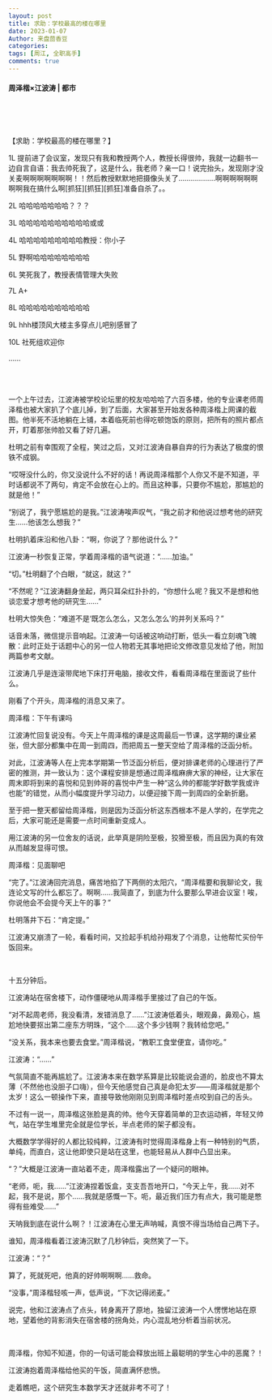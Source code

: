 ```yaml
---
layout: post
title: 求助：学校最高的楼在哪里
date: 2023-01-07
Author: 来盘茴香豆
categories: 
tags: [周江, 全职高手]
comments: true
--- 
```


#### 周泽楷×江波涛 | 都市


<br/><br/><br/>


【求助：学校最高的楼在哪里？】

1L 提前进了会议室，发现只有我和教授两个人，教授长得很帅，我就一边翻书一边自言自语：我去帅死我了，这是什么，我老师？亲一口！说完抬头，发现刚才没关麦啊啊啊啊啊啊啊！！然后教授默默地把摄像头关了………………啊啊啊啊啊啊啊啊我在搞什么啊[抓狂][抓狂][抓狂]准备自杀了。。

2L 哈哈哈哈哈哈哈？？？

3L 哈哈哈哈哈哈哈哈哈哈或或

4L 哈哈哈哈哈哈哈哈哈教授：你小子

5L 野啊哈哈哈哈哈哈哈哈

6L 笑死我了，教授表情管理大失败

7L A+

8L 哈哈哈哈哈哈哈哈哈哈

9L hhh楼顶风大楼主多穿点儿吧别感冒了

10L 社死组欢迎你

……

<br/><br/>



一个上午过去，江波涛被学校论坛里的校友哈哈哈了六百多楼，他的专业课老师周泽楷也被大家扒了个底儿掉，到了后面，大家甚至开始发各种周泽楷上网课的截图。他半死不活地躺在上铺，本着临死前也得吃顿饱饭的原则，把所有的照片都点开，盯着那张帅脸又看了好几遍。

杜明之前有幸围观了全程，笑过之后，又对江波涛自暴自弃的行为表达了极度的恨铁不成钢。

“哎呀没什么的，你又没说什么不好的话！再说周泽楷那个人你又不是不知道，平时话都说不了两句，肯定不会放在心上的。而且这种事，只要你不尴尬，那尴尬的就是他！”

“别说了，我宁愿尴尬的是我。”江波涛唉声叹气，“我之前才和他说过想考他的研究生……他该怎么想我？”

杜明扒着床沿和他八卦：“啊，你说了？那他说什么？”

江波涛一秒恢复正常，学着周泽楷的语气说道：“……加油。”

“切。”杜明翻了个白眼，“就这，就这？”

“不然呢？”江波涛翻身坐起，两只耳朵红扑扑的，“你想什么呢？我又不是想和他谈恋爱才想考他的研究生……”

杜明大惊失色：“难道不是‘既怎么怎么，又怎么怎么’的并列关系吗？”

话音未落，微信提示音响起。江波涛一句话被这响动打断，低头一看立刻魂飞魄散：此时正处于话题中心的另一位人物若无其事地把论文修改意见发给了他，附加两篇参考文献。

江波涛几乎是连滚带爬地下床打开电脑，接收文件，看看周泽楷在里面说了些什么。

刚看了个开头，周泽楷的消息又来了。

周泽楷：下午有课吗

江波涛忙回复说没有。今天上午周泽楷的课是这周最后一节课，这学期的课业紧张，但大部分都集中在周一到周四，而把周五一整天空给了周泽楷的泛函分析。

对此，江波涛等人在上完本学期第一节泛函分析后，便对排课老师的心理进行了严密的推测，并一致认为：这个课程安排是想通过周泽楷麻痹大家的神经，让大家在周末即将到来的喜悦和见到帅哥的喜悦中产生一种“这么帅的都能学好数学我或许也能”的错觉，从而小幅度提升学习动力，以便迎接下周一到周四的全新折磨。

至于把一整天都留给周泽楷，则是因为泛函分析这东西根本不是人学的，在学完之后，大家可能还是需要一点时间重新变成人。

用江波涛的另一位舍友的话说，此举真是阴险至极，狡猾至极，而且因为真的有效从而越发显得可恨。

周泽楷：见面聊吧 

“完了。”江波涛回完消息，痛苦地掐了下两侧的太阳穴，“周泽楷要和我聊论文，我连论文写的什么都忘了。啊啊……我简直了，到底为什么要那么早进会议室！唉，你说他会不会提今天上午的事？”

杜明落井下石：“肯定提。”

江波涛又崩溃了一轮，看看时间，又捡起手机给孙翔发了个消息，让他帮忙买份午饭回来。

<br/>

十五分钟后。

江波涛站在宿舍楼下，动作僵硬地从周泽楷手里接过了自己的午饭。

“对不起周老师，我没看清，发错消息了……”江波涛低着头，眼观鼻，鼻观心，尴尬地快要抠出第二座东方明珠，“这个……这个多少钱啊？我转给您吧。”

“没关系，我本来也要去食堂。”周泽楷说，“教职工食堂便宜，请你吃。”

江波涛：“……”

气氛简直不能再尴尬了。江波涛本来在数学系算是比较能说会道的，脸皮也不算太薄（不然他也没胆子口嗨），但今天他感觉自己真是命犯太岁——周泽楷就是那个太岁！这么一顿操作下来，直接导致他刚刚见到周泽楷时差点咬到自己的舌头。

不过有一说一，周泽楷这张脸是真的帅。他今天穿着简单的卫衣运动裤，年轻又帅气，站在学生堆里完全就是位学长，半点老师的架子都没有。

大概数学学得好的人都比较纯粹，江波涛有时觉得周泽楷身上有一种特别的气质，单纯，而直白，这让他即使只是站在这里，也能轻易从人群中凸显出来。

“？”大概是江波涛一直站着不走，周泽楷露出了一个疑问的眼神。

“老师，呃，我……”江波涛捏着饭盒，支支吾吾地开口，“今天上午，我……对不起，我不是说，那个……我就是感慨一下。呃，最近我们压力有点大，我可能是憋得有些难受……”

天呐我到底在说什么啊？！江波涛在心里无声呐喊，真恨不得当场给自己两下子。

谁知，周泽楷看着江波涛沉默了几秒钟后，突然笑了一下。

江波涛：“？”

算了，死就死吧，他真的好帅啊啊啊……救命。

“没事，”周泽楷轻咳一声，低声说，“下次记得闭麦。”

说完，他和江波涛点了点头，转身离开了原地，独留江波涛一个人愣愣地站在原地，望着他的背影消失在宿舍楼的拐角处，内心混乱地分析着当前状况。

<br/>

周泽楷，你知不知道，你的一句话可能会释放出班上最聪明的学生心中的恶魔？！

江波涛抱着周泽楷给他买的午饭，简直满怀悲愤。

走着瞧吧，这个研究生本数学天才还就非考不可了！

<br/><br/><br/>





